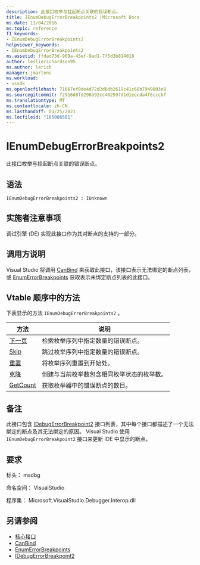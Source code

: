 ```yaml
---
description: 此接口枚举与挂起断点关联的错误断点。
title: IEnumDebugErrorBreakpoints2 |Microsoft Docs
ms.date: 11/04/2016
ms.topic: reference
f1_keywords:
- IEnumDebugErrorBreakpoints2
helpviewer_keywords:
- IEnumDebugErrorBreakpoints2
ms.assetid: ffdad73d-969a-45ef-9ad1-7f5d3b814018
author: leslierichardson95
ms.author: lerich
manager: jmartens
ms.workload:
- vssdk
ms.openlocfilehash: 71667ef0de4d72d2d6db2619c41c68b7949803e8
ms.sourcegitcommit: f2916d8fd296b92cc402597d1d1eecda4f6cccbf
ms.translationtype: MT
ms.contentlocale: zh-CN
ms.lasthandoff: 03/25/2021
ms.locfileid: "105086581"
---
```

# <a name="ienumdebugerrorbreakpoints2"></a>IEnumDebugErrorBreakpoints2
此接口枚举与挂起断点关联的错误断点。

## <a name="syntax"></a>语法

```
IEnumDebugErrorBreakpoints2 : IUnknown
```

## <a name="notes-for-implementers"></a>实施者注意事项
 调试引擎 (DE) 实现此接口作为其对断点的支持的一部分。

## <a name="notes-for-callers"></a>调用方说明
 Visual Studio 将调用 [CanBind](../../../extensibility/debugger/reference/idebugpendingbreakpoint2-canbind.md) 来获取此接口，该接口表示无法绑定的断点列表，或 [EnumErrorBreakpoints](../../../extensibility/debugger/reference/idebugpendingbreakpoint2-enumerrorbreakpoints.md) 获取表示未绑定断点列表的此接口。

## <a name="methods-in-vtable-order"></a>Vtable 顺序中的方法
 下表显示的方法 `IEnumDebugErrorBreakpoints2` 。

|方法|说明|
|------------|-----------------|
|[下一页](../../../extensibility/debugger/reference/ienumdebugerrorbreakpoints2-next.md)|检索枚举序列中指定数量的错误断点。|
|[Skip](../../../extensibility/debugger/reference/ienumdebugerrorbreakpoints2-skip.md)|跳过枚举序列中指定数量的错误断点。|
|[重置](../../../extensibility/debugger/reference/ienumdebugerrorbreakpoints2-reset.md)|将枚举序列重置到开始处。|
|[克隆](../../../extensibility/debugger/reference/ienumdebugerrorbreakpoints2-clone.md)|创建与当前枚举数包含相同枚举状态的枚举数。|
|[GetCount](../../../extensibility/debugger/reference/ienumdebugerrorbreakpoints2-getcount.md)|获取枚举器中的错误断点的数目。|

## <a name="remarks"></a>备注
 此接口包含 [IDebugErrorBreakpoint2](../../../extensibility/debugger/reference/idebugerrorbreakpoint2.md) 接口列表，其中每个接口都描述了一个无法绑定的断点及其无法绑定的原因。 Visual Studio 使用 `IEnumDebugErrorBreakpoint2` 接口来更新 IDE 中显示的断点。

## <a name="requirements"></a>要求
 标头： msdbg

 命名空间： VisualStudio

 程序集： Microsoft.VisualStudio.Debugger.Interop.dll

## <a name="see-also"></a>另请参阅
- [核心接口](../../../extensibility/debugger/reference/core-interfaces.md)
- [CanBind](../../../extensibility/debugger/reference/idebugpendingbreakpoint2-canbind.md)
- [EnumErrorBreakpoints](../../../extensibility/debugger/reference/idebugpendingbreakpoint2-enumerrorbreakpoints.md)
- [IDebugErrorBreakpoint2](../../../extensibility/debugger/reference/idebugerrorbreakpoint2.md)
